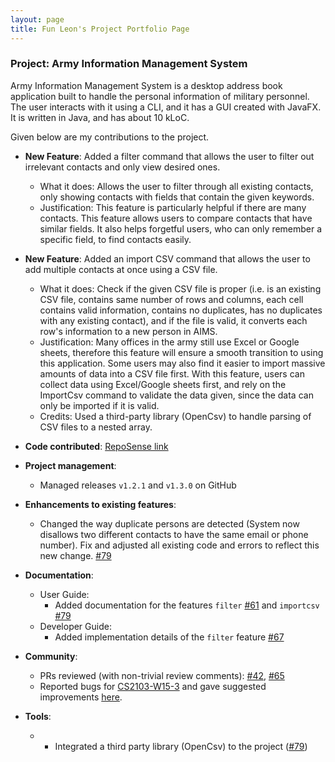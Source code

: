 ```yaml
---
layout: page
title: Fun Leon's Project Portfolio Page
---
```


### Project: Army Information Management System

Army Information Management System is a desktop address book application built to handle the personal information of military personnel. The user interacts with it using a CLI, and it has a GUI created with JavaFX. It is written in Java, and has about 10 kLoC.

Given below are my contributions to the project.

* **New Feature**: Added a filter command that allows the user to filter out irrelevant contacts and only view desired ones.
  * What it does: Allows the user to filter through all existing contacts, only showing contacts with fields that contain the given keywords.
  * Justification: This feature is particularly helpful if there are many contacts. This feature allows users to compare contacts that have similar fields. It also helps forgetful users, who can only remember a specific field, to find contacts easily.

* **New Feature**: Added an import CSV command that allows the user to add multiple contacts at once using a CSV file.
  * What it does: Check if the given CSV file is proper (i.e. is an existing CSV file, contains same number of rows and columns, each cell contains valid information, contains no duplicates, has no duplicates with any existing contact), and if the file is valid, it converts each row's information to a new person in AIMS.
  * Justification: Many offices in the army still use Excel or Google sheets, therefore this feature will ensure a smooth transition to using this application. Some users may also find it easier to import massive amounts of data into a CSV file first. With this feature, users can collect data using Excel/Google sheets first, and rely on the ImportCsv command to validate the data given, since the data can only be imported if it is valid.
  * Credits: Used a third-party library (OpenCsv) to handle parsing of CSV files to a nested array.

* **Code contributed**: [RepoSense link](https://nus-cs2103-ay2223s2.github.io/tp-dashboard/?search=niekis&breakdown=true)

* **Project management**:
  * Managed releases `v1.2.1` and `v1.3.0` on GitHub

* **Enhancements to existing features**:
  * Changed the way duplicate persons are detected (System now disallows two different contacts to have the same email or phone number). Fix and adjusted all existing code and errors to reflect this new change. [\#79](https://github.com/AY2223S2-CS2103T-W10-3/tp/pull/79/files)

* **Documentation**:
  * User Guide:
    * Added documentation for the features `filter` [\#61](https://github.com/AY2223S2-CS2103T-W10-3/tp/pull/61) and `importcsv` [\#79](https://github.com/AY2223S2-CS2103T-W10-3/tp/pull/79/files)
  * Developer Guide:
    * Added implementation details of the `filter` feature [\#67](https://github.com/AY2223S2-CS2103T-W10-3/tp/pull/67)

- **Community**:
  * PRs reviewed (with non-trivial review comments): [\#42](https://github.com/AY2223S2-CS2103T-W10-3/tp/pull/42), [\#65](https://github.com/AY2223S2-CS2103T-W10-3/tp/pull/65)
  * Reported bugs for [CS2103-W15-3](https://github.com/AY2223S2-CS2103t-W15-3/tp) and gave suggested improvements [here](https://github.com/niekis/ped/issues).

- **Tools**:
  - * Integrated a third party library (OpenCsv) to the project ([\#79](https://github.com/AY2223S2-CS2103T-W10-3/tp/pull/79/files))
